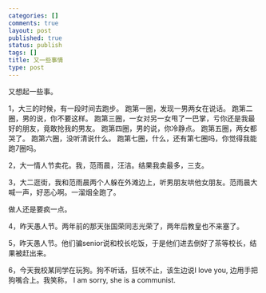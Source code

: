 ```yaml
--- 
categories: []
comments: true
layout: post
published: true
status: publish
tags: []
title: 又一些事情
type: post
---
```

<div id="msgcns!3725CC0EE38B1F6!305" class="bvMsg">又想起一些事。

1，大三的时候，有一段时间去跑步。
跑第一圈，发现一男两女在说话。
跑第二圈，男的说，你不要这样。
跑第三圈，一女对另一女甩了一巴掌，亏你还是我最好的朋友，竟敢抢我的男友。
跑第四圈，男的说，你冷静点。
跑第五圈，两女都哭了。
跑第六圈，没听清说什么。
跑第七圈，什么，还有第七圈吗，你觉得我能跑7圈吗。


2，大一情人节卖花。我，范雨晨，汪洁。结果我卖最多，三支。

3，大二逛街，我和范雨晨两个人躲在外滩边上，听男朋友哄他女朋友。范雨晨大喊一声，好恶心啊。一溜烟全跑了。

做人还是要疯一点。

4，昨天愚人节。两年前的那天张国荣同志光荣了，两年后教皇也不来塞了。


5，昨天愚人节。他们骗senior说和校长吃饭，于是他们进去倒好了茶等校长，结果被赶出来。

6，今天我校某同学在玩狗。狗不听话，狂吠不止，该生边说I love you, 边用手把狗嘴合上。我笑称， I am sorry, she is a communist.</div>
